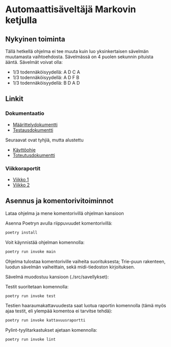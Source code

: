 # Automaattisäveltäjä Markovin ketjulla

## Nykyinen toiminta

Tällä hetkellä ohjelma ei tee muuta kuin luo yksinkertaisen sävelmän muutamasta vaihtoehdosta. Sävelmässä on 4 puolen sekunnin pituista ääntä. Sävelmät voivat olla:
- 1/3 todennäköisyydellä: A D C A
- 1/3 todennäköisyydellä: A D F B
- 1/3 todennäköisyydellä: B D A D

## Linkit

### Dokumentaatio

- [Määrittelydokumentti](https://github.com/Aikamoine/markovin-ketju-saveltaja/blob/master/dokumentaatio/määrittelydokumentti.md)
- [Testausdokumentti](https://github.com/Aikamoine/markovin-ketju-saveltaja/blob/master/dokumentaatio/testausdokumentti.md)

Seuraavat ovat tyhjiä, mutta alustettu
- [Käyttöohje](https://github.com/Aikamoine/markovin-ketju-saveltaja/blob/master/dokumentaatio/käyttöohje.md)
- [Toteutusdokumentti](https://github.com/Aikamoine/markovin-ketju-saveltaja/blob/master/dokumentaatio/toteutusdokumentti.md)

### Viikkoraportit

- [Viikko 1](https://github.com/Aikamoine/markovin-ketju-saveltaja/blob/master/dokumentaatio/viikkoraportit/viikko1.md)
- [Viikko 2](https://github.com/Aikamoine/markovin-ketju-saveltaja/blob/master/dokumentaatio/viikkoraportit/viikko2.md)

## Asennus ja komentorivitoiminnot

Lataa ohjelma ja mene komentorivillä ohjelman kansioon

Asenna Poetryn avulla riippuvuudet komentorivillä:
```bash
poetry install
```

Voit käynnistää ohjelman komennolla:
```bash
poetry run invoke main
```
Ohjelma tulostaa komentoriville vaiheita suorituksesta; Trie-puun rakenteen, luodun sävelmän vaiheittain, sekä midi-tiedoston kirjoituksen.

Sävelmä muodostuu kansioon (./src/savellykset):


Testit suoritetaan komennolla:

```bash
poetry run invoke test
```

Testien haaraumakattavuudesta saat luotua raportin komennolla (tämä myös ajaa testit, eli ylempää komentoa ei tarvitse tehdä):

```bash
poetry run invoke kattavuusraportti
```

Pylint-tyylitarkastukset ajetaan komennolla:

```bash
poetry run invoke lint
```
